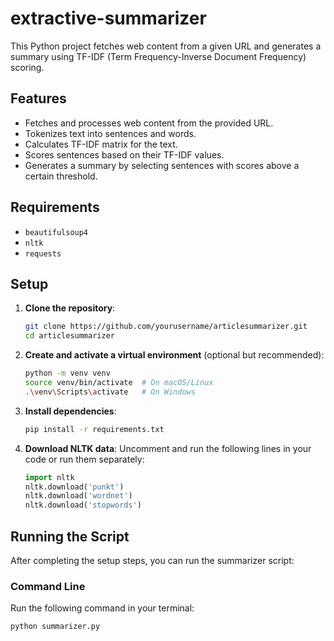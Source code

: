 # extractive-summarizer

This Python project fetches web content from a given URL and generates a summary using TF-IDF (Term Frequency-Inverse Document Frequency) scoring.

## Features
- Fetches and processes web content from the provided URL.
- Tokenizes text into sentences and words.
- Calculates TF-IDF matrix for the text.
- Scores sentences based on their TF-IDF values.
- Generates a summary by selecting sentences with scores above a certain threshold.

## Requirements
- `beautifulsoup4`
- `nltk`
- `requests`

## Setup

1. **Clone the repository**:
    ```sh
    git clone https://github.com/yourusername/articlesummarizer.git
    cd articlesummarizer
    ```

2. **Create and activate a virtual environment** (optional but recommended):
    ```sh
    python -m venv venv
    source venv/bin/activate  # On macOS/Linux
    .\venv\Scripts\activate   # On Windows
    ```

3. **Install dependencies**:
    ```sh
    pip install -r requirements.txt
    ```

4. **Download NLTK data**:
    Uncomment and run the following lines in your code or run them separately:
    ```python
    import nltk
    nltk.download('punkt')
    nltk.download('wordnet')
    nltk.download('stopwords')
    ```
## Running the Script

After completing the setup steps, you can run the summarizer script:

### Command Line

Run the following command in your terminal:

```sh
python summarizer.py

